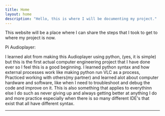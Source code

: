 ```yaml
---
title: Home
layout: home
description: "Hello, this is where I will be documenting my project."
---
```


This website will be a place where I can share the steps that I took to get to where my project is now.

Pi Audioplayer:
   
   I learned alot from making this Audioplayer using python, (yes, it is simple) but this is the first actual computer engineering project that I have done ever so I feel this is a good beginning. I learned 
   python syntax and how external processes work like making python run VLC as a process, Practiced working with others(my partner) and learned alot about computer hardware and software, like when I need to
   troubleshoot and debug the code and improve on it. This is also something that applies to everythinn else I do such as never giving up and always getting better at anything I do and more practice especially when there is 
   so many different IDE's that exist that all have different syntax.
  <hr>



